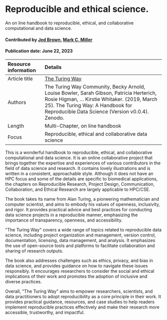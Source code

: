 # Reproducible and ethical science. 
<!--deck text start-->
An on line handbook to reproducible, ethical, and collaborative computational and data science.
<!--deck text end-->

#### Contributed by [Jed Brown](https://github.com/jedbrown), [Mark C. Miller](https://github.com/markcmiller86 "Mark C. Miller GitHub Profile")
#### Publication date: June 22, 2023

Resource information | Details
:--- | :--- 
Article title  | [The Turing Way](https://the-turing-way.netlify.app/index.html)
Authors | The Turing Way Community, Becky Arnold, Louise Bowler, Sarah Gibson, Patricia Herterich, Rosie Higman, … Kirstie Whitaker. (2019, March 25). The Turing Way: A Handbook for Reproducible Data Science (Version v0.0.4). Zenodo. 
Length | Multi-Chapter, on line handbook
Focus | Reproducible, ethical and collaborative data science

This is a wonderful handbook to reproducible, ethical, and collaborative computational and data science.
It is an online collaborative project that brings together the expertise and experiences of various contributors in the field of data science and research.
It contains lovely illustrations and is written in a consistent, approachable style.
Although it does not have an HPC focus and some of the details are specific to biomedical applications, the chapters on Reproducible Research, Project Design, Communication, Collaboration, and Ethical Research are largely applicable to HPC/CSE.

The book takes its name from Alan Turing, a pioneering mathematician and computer scientist, and aims to embody his values of openness, inclusivity, and rigor. It provides practical advice and best practices for conducting data science projects in a reproducible manner, emphasizing the importance of transparency, openness, and accessibility.

"The Turing Way" covers a wide range of topics related to reproducible data science, including project organization and management, version control, documentation, licensing, data management, and analysis. It emphasizes the use of open-source tools and platforms to facilitate collaboration and sharing of research outputs.

The book also addresses challenges such as ethics, privacy, and bias in data science, and provides guidance on how to navigate these issues responsibly. It encourages researchers to consider the social and ethical implications of their work and promotes the adoption of inclusive and diverse practices.

Overall, "The Turing Way" aims to empower researchers, scientists, and data practitioners to adopt reproducibility as a core principle in their work. It provides practical guidance, resources, and case studies to help readers implement reproducible practices effectively and make their research more accessible, trustworthy, and impactful.

<!---
Publish: yes
Pinned: no
Topics: Reproducibility, Strategies for More Effective Teams, Documentation, Revision Control, Big Data
RSS update: 2023-06-22
--->
